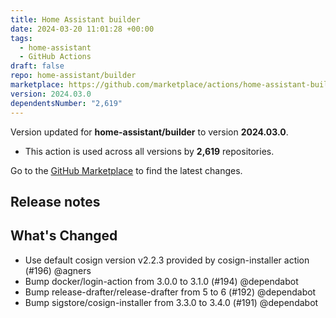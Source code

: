 ```yaml
---
title: Home Assistant builder
date: 2024-03-20 11:01:28 +00:00
tags:
  - home-assistant
  - GitHub Actions
draft: false
repo: home-assistant/builder
marketplace: https://github.com/marketplace/actions/home-assistant-builder
version: 2024.03.0
dependentsNumber: "2,619"
---
```



Version updated for **home-assistant/builder** to version **2024.03.0**.
- This action is used across all versions by **2,619** repositories.

Go to the [GitHub Marketplace](https://github.com/marketplace/actions/home-assistant-builder) to find the latest changes.

## Release notes

## What's Changed

* Use default cosign version v2.2.3 provided by cosign-installer action (#196) @agners
* Bump docker/login-action from 3.0.0 to 3.1.0 (#194) @dependabot
* Bump release-drafter/release-drafter from 5 to 6 (#192) @dependabot
* Bump sigstore/cosign-installer from 3.3.0 to 3.4.0 (#191) @dependabot

